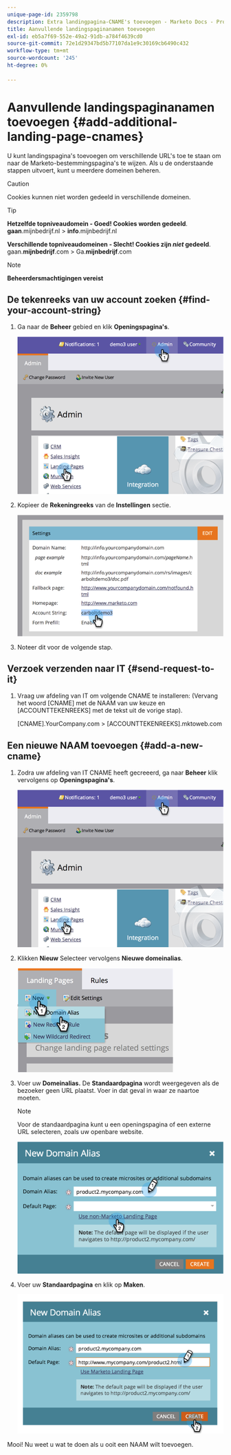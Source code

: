 ```yaml
---
unique-page-id: 2359798
description: Extra landingpagina-CNAME's toevoegen - Marketo Docs - Productdocumentatie
title: Aanvullende landingspaginanamen toevoegen
exl-id: eb5a7f69-552e-49a2-91db-a784f4639cd0
source-git-commit: 72e1d29347bd5b77107da1e9c30169cb6490c432
workflow-type: tm+mt
source-wordcount: '245'
ht-degree: 0%

---
```


# Aanvullende landingspaginanamen toevoegen {#add-additional-landing-page-cnames}

U kunt landingspagina&#39;s toevoegen om verschillende URL&#39;s toe te staan om naar de Marketo-bestemmingspagina&#39;s te wijzen. Als u de onderstaande stappen uitvoert, kunt u meerdere domeinen beheren.

>[!CAUTION]
>
>Cookies kunnen niet worden gedeeld in verschillende domeinen.

>[!TIP]
>
>**Hetzelfde topniveaudomein - Goed! Cookies worden gedeeld**.<br/> **gaan**.mijnbedrijf.nl > **info**.mijnbedrijf.nl
>
>**Verschillende topniveaudomeinen - Slecht! Cookies zijn _niet_ gedeeld**.<br/> gaan.**mijnbedrijf**.com > Ga.**mijnbedrijf**.com

>[!NOTE]
>
>**Beheerdersmachtigingen vereist**

## De tekenreeks van uw account zoeken {#find-your-account-string}

1. Ga naar de **Beheer** gebied en klik **Openingspagina&#39;s**.

   ![](assets/image2014-9-16-15-3a19-3a54.png)

1. Kopieer de **Rekeningreeks** van de **Instellingen** sectie.

   ![](assets/image2014-9-16-15-3a20-3a2.png)

1. Noteer dit voor de volgende stap.

## Verzoek verzenden naar IT {#send-request-to-it}

1. Vraag uw afdeling van IT om volgende CNAME te installeren: (Vervang het woord [CNAME] met de NAAM van uw keuze en [ACCOUNTTEKENREEKS] met de tekst uit de vorige stap).

   [CNAME].YourCompany.com > [ACCOUNTTEKENREEKS].mktoweb.com

## Een nieuwe NAAM toevoegen {#add-a-new-cname}

1. Zodra uw afdeling van IT CNAME heeft gecreeerd, ga naar **Beheer** klik vervolgens op **Openingspagina&#39;s**.

   ![](assets/image2014-9-16-15-3a20-3a20.png)

1. Klikken **Nieuw** Selecteer vervolgens **Nieuwe domeinalias**.

   ![](assets/image2014-9-16-15-3a20-3a28.png)

1. Voer uw **Domeinalias.** De **Standaardpagina** wordt weergegeven als de bezoeker geen URL plaatst. Voer in dat geval in waar ze naartoe moeten.

   >[!NOTE]
   >
   >Voor de standaardpagina kunt u een openingspagina of een externe URL selecteren, zoals uw openbare website.

   ![](assets/image2014-9-16-15-3a20-3a36.png)

1. Voer uw **Standaardpagina** en klik op **Maken**.

   ![](assets/image2014-9-16-15-3a20-3a43.png)

Mooi! Nu weet u wat te doen als u ooit een NAAM wilt toevoegen.
